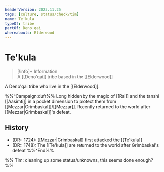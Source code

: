 ```yaml
---
headerVersion: 2023.11.25
tags: [culture, status/check/tim]
name: Te'kula
typeOf: tribe
partOf: Deno'qai
whereabouts: Elderwood
---
```

# Te'kula
>[!info]+ Information  
> A [[Deno'qai]] tribe based in the [[Elderwood]]

A Deno'qai tribe who live in the [[Elderwood]]. 

%%^Campaign:dufr%%
Long hidden by the magic of [[Rai]] and the tanshi [[Aasimti]] in a pocket dimension to protect them from [[Mezzar|Grimbaskal]]/[[Mezzar]]. Recently returned to the world after [[Mezzar|Grimbaskal]]'s defeat. 

## History
- (DR:: 1724): [[Mezzar|Grimbaskal]] first attacked the [[Te'kula]] 
- (DR:: 1748): The [[Te'kula]] are returned to the world after Grimbaskal's defeat
%%^End%%

%% Tim: cleaning up some status/unknowns, this seems done enough? %%